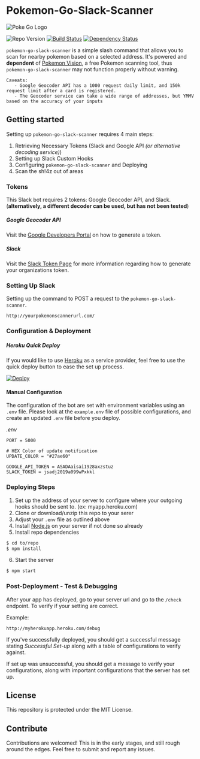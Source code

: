 # Pokemon-Go-Slack-Scanner
![Poke Go Logo](http://www.brandsoftheworld.com/sites/default/files/styles/logo-thumbnail/public/092015/pokemongo.png?itok=LERVo0L9)

![Repo Version](https://img.shields.io/github/tag/brh55/pokemon-go-slack-scanner.svg?style=flat-square&label=version)
[![Build Status](https://travis-ci.org/brh55/pokemon-go-slack-scanner.svg?branch=master)](https://travis-ci.org/brh55/pokemon-go-slack-scanner) [![Dependency Status](https://david-dm.org/brh55/pokemon-go-slack-scanner.svg)](https://david-dm.org/brh55/pokemon-go-slack-scanner)

`pokemon-go-slack-scanner` is a simple slash command that allows you to scan for nearby pokemon based on a selected address. It's powered and __dependent__ of [Pokemon Vision](http://pokemonvision.com), a free Pokemon scanning tool, thus `pokemon-go-slack-scanner` may not function properly without warning.

    Caveats:
       - Google Geocoder API has a 1000 request daily limit, and 150k request limit after a card is registered.
       - The Geocoder service can take a wide range of addresses, but YMMV based on the accuracy of your inputs

## Getting started
Setting up `pokemon-go-slack-scanner` requires 4 main steps:
   
   1. Retrieving Necessary Tokens (Slack and Google API _(or alternative decoding service)_)
   2. Setting up Slack Custom Hooks
   3. Configuring `pokemon-go-slack-scanner` and Deploying
   4. Scan the sh!4z out of areas

### Tokens
This Slack bot requires 2 tokens: Google Geocoder API, and Slack. (__alternatively, a different decoder can be used, but has not been tested__)

##### Google Geocoder API
Visit the [Google Developers Portal](https://console.developers.google.com/flows/enableapi?apiid=maps_backend,geocoding_backend,directions_backend,distance_matrix_backend,elevation_backend,places_backend&keyType=CLIENT_SIDE&reusekey=true) on how to generate a token.


##### Slack
Visit the [Slack Token Page](https://www.google.com/#q=slack+token) for more information regarding how to generate your organizations token.


### Setting Up Slack
Setting up the command to POST a request to the `pokemon-go-slack-scanner`.

```http://yourpokemonscannerurl.com/```

### Configuration & Deployment

##### Heroku Quick Deploy
If you would like to use [Heroku](https://www.heroku.com/) as a service provider, feel free to use the quick deploy button to ease the set up process.

[![Deploy](https://www.herokucdn.com/deploy/button.png)](https://heroku.com/deploy)

#### Manual Configuration
The configuration of the bot are set with environment variables using an `.env` file. Please look at the `example.env` file of possible configurations, and create an updated `.env` file before you deploy.

_.env_

```
PORT = 5000

# HEX Color of update notification
UPDATE_COLOR = "#27ae60"

GOOGLE_API_TOKEN = ASADAaisai1928axzstuz
SLACK_TOKEN = jsadj2019a099wPxkkl
```

### Deploying Steps

1. Set up the address of your server to configure where your outgoing hooks should be sent to. (ex: myapp.heroku.com)
2. Clone or download/unzip this repo to your serer
3. Adjust your `.env` file as outlined above
4. Install [Node.js](http://nodejs.org/) on your server if not done so already
5. Install repo dependencies
  
  ```bash
  $ cd to/repo
  $ npm install
  ```
6. Start the server

  ```bash
  $ npm start
  ```

### Post-Deployment - Test & Debugging
After your app has deployed, go to your server url and go to the `/check` endpoint. To verify if your setting are correct.

Example:
```
http://myherokuapp.heroku.com/debug
```

If you've successfully deployed, you should get a successful message stating *Successful Set-up* along with a table of configurations to verify against.

If set up was unsuccessful, you should get a message to verify your configurations, along with important configurations that the server has set up.

## License
This repository is protected under the MIT License.

## Contribute
Contributions are welcomed! This is in the early stages, and still rough around the edges. Feel free to submit and report any issues.
